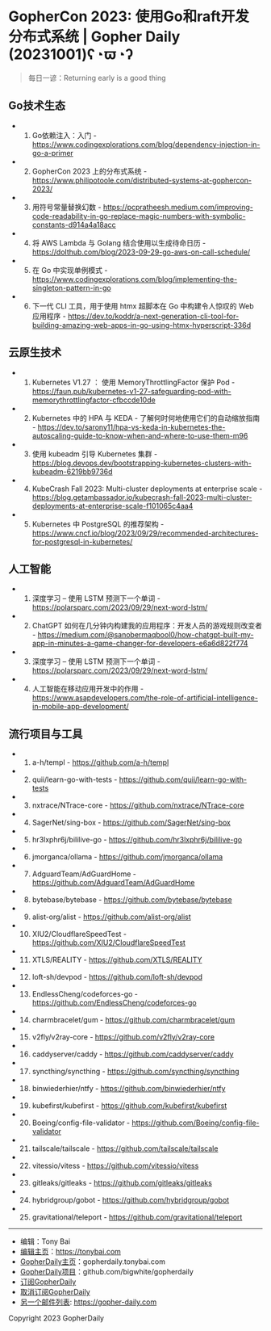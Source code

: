 # GopherCon 2023: 使用Go和raft开发分布式系统 | Gopher Daily (20231001)ʕ◔ϖ◔ʔ

>每日一谚：Returning early is a good thing

## Go技术生态


- 1. Go依赖注入：入门 - https://www.codingexplorations.com/blog/dependency-injection-in-go-a-primer

- 2. GopherCon 2023 上的分布式系统 - https://www.philipotoole.com/distributed-systems-at-gophercon-2023/

- 3. 用符号常量替换幻数 - https://pcpratheesh.medium.com/improving-code-readability-in-go-replace-magic-numbers-with-symbolic-constants-d914a4a18acc

- 4. 将 AWS Lambda 与 Golang 结合使用以生成待命日历 - https://dolthub.com/blog/2023-09-29-go-aws-on-call-schedule/

- 5. 在 Go 中实现单例模式 - https://www.codingexplorations.com/blog/implementing-the-singleton-pattern-in-go

- 6. 下一代 CLI 工具，用于使用 htmx 超脚本在 Go 中构建令人惊叹的 Web 应用程序 - https://dev.to/koddr/a-next-generation-cli-tool-for-building-amazing-web-apps-in-go-using-htmx-hyperscript-336d


## 云原生技术


- 1. Kubernetes V1.27 ： 使用 MemoryThrottlingFactor 保护 Pod - https://faun.pub/kubernetes-v1-27-safeguarding-pod-with-memorythrottlingfactor-cfbccde10de

- 2. Kubernetes 中的 HPA 与 KEDA - 了解何时何地使用它们的自动缩放指南 - https://dev.to/sarony11/hpa-vs-keda-in-kubernetes-the-autoscaling-guide-to-know-when-and-where-to-use-them-m96

- 3. 使用 kubeadm 引导 Kubernetes 集群 - https://blog.devops.dev/bootstrapping-kubernetes-clusters-with-kubeadm-6219bb9736d

- 4. KubeCrash Fall 2023: Multi-cluster deployments at enterprise scale - https://blog.getambassador.io/kubecrash-fall-2023-multi-cluster-deployments-at-enterprise-scale-f101065c4aa4

- 5. Kubernetes 中 PostgreSQL 的推荐架构 - https://www.cncf.io/blog/2023/09/29/recommended-architectures-for-postgresql-in-kubernetes/


## 人工智能


- 1. 深度学习 – 使用 LSTM 预测下一个单词 - https://polarsparc.com/2023/09/29/next-word-lstm/

- 2. ChatGPT 如何在几分钟内构建我的应用程序：开发人员的游戏规则改变者 - https://medium.com/@sanobermaqbool0/how-chatgpt-built-my-app-in-minutes-a-game-changer-for-developers-e6a6d822f774

- 3. 深度学习 – 使用 LSTM 预测下一个单词 - https://polarsparc.com/2023/09/29/next-word-lstm/

- 4. 人工智能在移动应用开发中的作用 - https://www.asapdevelopers.com/the-role-of-artificial-intelligence-in-mobile-app-development/


## 流行项目与工具


- 1. a-h/templ - https://github.com/a-h/templ

- 2. quii/learn-go-with-tests - https://github.com/quii/learn-go-with-tests

- 3. nxtrace/NTrace-core - https://github.com/nxtrace/NTrace-core

- 4. SagerNet/sing-box - https://github.com/SagerNet/sing-box

- 5. hr3lxphr6j/bililive-go - https://github.com/hr3lxphr6j/bililive-go

- 6. jmorganca/ollama - https://github.com/jmorganca/ollama

- 7. AdguardTeam/AdGuardHome - https://github.com/AdguardTeam/AdGuardHome

- 8. bytebase/bytebase - https://github.com/bytebase/bytebase

- 9. alist-org/alist - https://github.com/alist-org/alist

- 10. XIU2/CloudflareSpeedTest - https://github.com/XIU2/CloudflareSpeedTest

- 11. XTLS/REALITY - https://github.com/XTLS/REALITY

- 12. loft-sh/devpod - https://github.com/loft-sh/devpod

- 13. EndlessCheng/codeforces-go - https://github.com/EndlessCheng/codeforces-go

- 14. charmbracelet/gum - https://github.com/charmbracelet/gum

- 15. v2fly/v2ray-core - https://github.com/v2fly/v2ray-core

- 16. caddyserver/caddy - https://github.com/caddyserver/caddy

- 17. syncthing/syncthing - https://github.com/syncthing/syncthing

- 18. binwiederhier/ntfy - https://github.com/binwiederhier/ntfy

- 19. kubefirst/kubefirst - https://github.com/kubefirst/kubefirst

- 20. Boeing/config-file-validator - https://github.com/Boeing/config-file-validator

- 21. tailscale/tailscale - https://github.com/tailscale/tailscale

- 22. vitessio/vitess - https://github.com/vitessio/vitess

- 23. gitleaks/gitleaks - https://github.com/gitleaks/gitleaks

- 24. hybridgroup/gobot - https://github.com/hybridgroup/gobot

- 25. gravitational/teleport - https://github.com/gravitational/teleport


----

- 编辑：Tony Bai
- [编辑主页](https://tonybai.com)：https://tonybai.com
- [GopherDaily主页](https://gopherdaily.tonybai.com)：gopherdaily.tonybai.com
- [GopherDaily项目](https://github.com/bigwhite/gopherdaily)：github.com/bigwhite/gopherdaily
- [订阅GopherDaily](https://gopherdaily.tonybai.com/subscribe)
- [取消订阅GopherDaily](https://gopherdaily.tonybai.com/unsubscribe)
- [另一个邮件列表](https://gopher-daily.com): https://gopher-daily.com

Copyright 2023 GopherDaily
